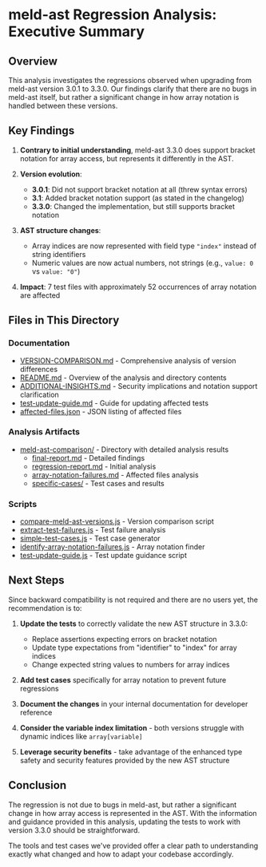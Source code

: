 # meld-ast Regression Analysis: Executive Summary

## Overview

This analysis investigates the regressions observed when upgrading from meld-ast version 3.0.1 to 3.3.0. Our findings clarify that there are no bugs in meld-ast itself, but rather a significant change in how array notation is handled between these versions.

## Key Findings

1. **Contrary to initial understanding**, meld-ast 3.3.0 does support bracket notation for array access, but represents it differently in the AST.

2. **Version evolution**:
   - **3.0.1**: Did not support bracket notation at all (threw syntax errors)
   - **3.1**: Added bracket notation support (as stated in the changelog)
   - **3.3.0**: Changed the implementation, but still supports bracket notation

3. **AST structure changes**:
   - Array indices are now represented with field type `"index"` instead of string identifiers
   - Numeric values are now actual numbers, not strings (e.g., `value: 0` vs `value: "0"`)

4. **Impact**: 7 test files with approximately 52 occurrences of array notation are affected

## Files in This Directory

### Documentation
- [VERSION-COMPARISON.md](./VERSION-COMPARISON.md) - Comprehensive analysis of version differences
- [README.md](./README.md) - Overview of the analysis and directory contents
- [ADDITIONAL-INSIGHTS.md](./ADDITIONAL-INSIGHTS.md) - Security implications and notation support clarification
- [test-update-guide.md](./test-update-guide.md) - Guide for updating affected tests
- [affected-files.json](./affected-files.json) - JSON listing of affected files

### Analysis Artifacts
- [meld-ast-comparison/](./meld-ast-comparison/) - Directory with detailed analysis results
  - [final-report.md](./meld-ast-comparison/final-report.md) - Detailed findings
  - [regression-report.md](./meld-ast-comparison/regression-report.md) - Initial analysis
  - [array-notation-failures.md](./meld-ast-comparison/array-notation-failures.md) - Affected files analysis
  - [specific-cases/](./meld-ast-comparison/specific-cases/) - Test cases and results

### Scripts
- [compare-meld-ast-versions.js](./compare-meld-ast-versions.js) - Version comparison script
- [extract-test-failures.js](./extract-test-failures.js) - Test failure analysis
- [simple-test-cases.js](./simple-test-cases.js) - Test case generator
- [identify-array-notation-failures.js](./identify-array-notation-failures.js) - Array notation finder
- [test-update-guide.js](./test-update-guide.js) - Test update guidance script

## Next Steps

Since backward compatibility is not required and there are no users yet, the recommendation is to:

1. **Update the tests** to correctly validate the new AST structure in 3.3.0:
   - Replace assertions expecting errors on bracket notation
   - Update type expectations from "identifier" to "index" for array indices
   - Change expected string values to numbers for array indices

2. **Add test cases** specifically for array notation to prevent future regressions

3. **Document the changes** in your internal documentation for developer reference

4. **Consider the variable index limitation** - both versions struggle with dynamic indices like `array[variable]`

5. **Leverage security benefits** - take advantage of the enhanced type safety and security features provided by the new AST structure

## Conclusion

The regression is not due to bugs in meld-ast, but rather a significant change in how array access is represented in the AST. With the information and guidance provided in this analysis, updating the tests to work with version 3.3.0 should be straightforward.

The tools and test cases we've provided offer a clear path to understanding exactly what changed and how to adapt your codebase accordingly. 